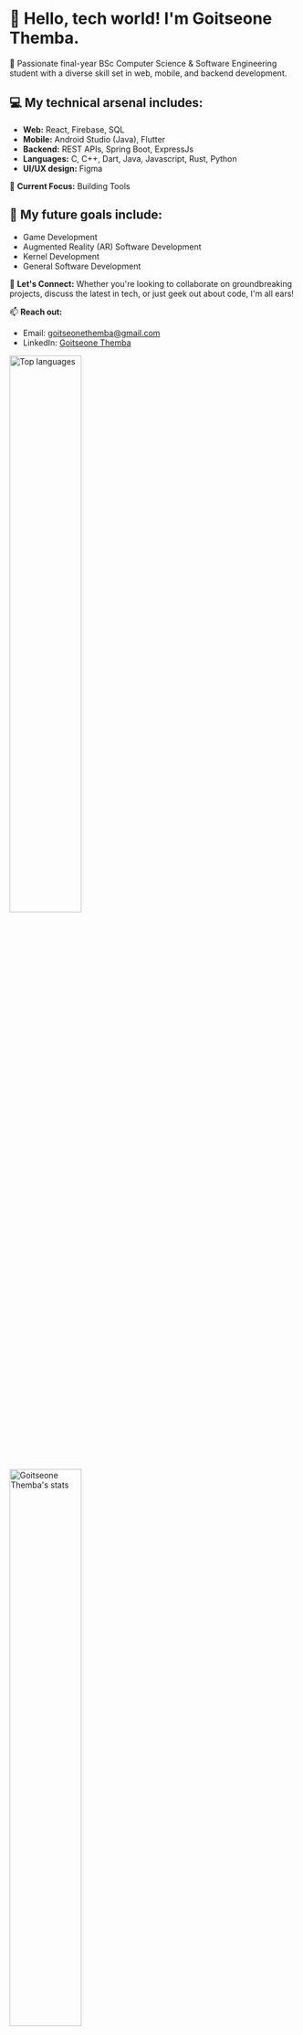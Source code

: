 <div width="45%">
  
# 👋 Hello, tech world! I'm Goitseone Themba.

🚀 Passionate final-year BSc Computer Science & Software Engineering student with a diverse skill set in web, mobile, and backend development.

## 💻 My technical arsenal includes:
- **Web:** React, Firebase, SQL
- **Mobile:** Android Studio (Java), Flutter
- **Backend:** REST APIs, Spring Boot, ExpressJs
- **Languages:** C, C++, Dart, Java, Javascript, Rust, Python
- **UI/UX design:** Figma

🔬 **Current Focus:** Building Tools

## 🚀 My future goals include:
- Game Development
- Augmented Reality (AR) Software Development
- Kernel Development
- General Software Development


🤝 **Let's Connect:** Whether you're looking to collaborate on groundbreaking projects, discuss the latest in tech, or just geek out about code, I'm all ears!

📫 **Reach out:** 
- Email: goitseonethemba@gmail.com 
- LinkedIn: [Goitseone Themba](https://www.linkedin.com/in/goitseone-themba)
</div>

<img alt="Top languages" src="https://github-readme-stats.vercel.app/api/top-langs/?username=Goitseone-Themba&layout=compact&langs_count=10" align="left" width="50%"/>
<img alt="Goitseone Themba's stats" src="https://github-readme-stats.vercel.app/api?username=Goitseone-Themba" align="left" width="50%"/>

<!--
> 💡 "In the world of ones and zeros, I aim to be the variable that makes all the difference."
<div>
<p>👋 Hi there! I'm Goitseone Themba.</p>

🎓 I'm currently a final-year BSc Computer Science and Software Engineering student at Botswana International University of Science and Technology.

💻 I've dabbled in various areas of software development including:

- Web Development: React, Firebase, a bit of SQL.
- Mobile Development: Android Studio with Java, Flutter.
- Backend Development: REST APIs, Spring Boot.
- General Programming: C, C++.
  
🎨 I also have some experience in UI design using Figma.

🚀 My future goals include:

- Game Development
- Augmented Reality (AR) Software Development
- Kernel Development
- General Software Development
  
🔍 I'm constantly learning and improving, especially in computational math.

🌱 Currently, I'm working on refining my skills and taking on new projects to broaden my horizons.

📫 Feel free to reach out or collaborate on exciting projects!
</div>
-->

<!--
# Hi there👋

I'm a computer science and software engineering student
<img alt="Goitseone Themba's stats" src="https://github-readme-stats.vercel.app/api?username=Goitseone-Themba" align="left" width="45%"/>

**Goitseone-Themba/Goitseone-Themba** is a ✨ _special_ ✨ repository because its `README.md` (this file) appears on your GitHub profile.

Here are some ideas to get you started:

- 🔭 I’m currently working on ...
- 🌱 I’m currently learning ...
- 👯 I’m looking to collaborate on ...
- 🤔 I’m looking for help with ...
- 💬 Ask me about ...
- 📫 How to reach me: ...
- 😄 Pronouns: ...
- ⚡ Fun fact: ...
-->
